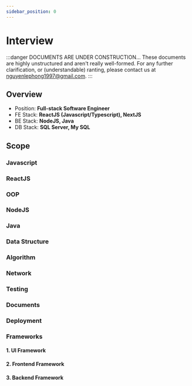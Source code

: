 ```yaml
---
sidebar_position: 0
---
```



# Interview

:::danger DOCUMENTS ARE UNDER CONSTRUCTION...
These documents are highly unstructured and aren't really well-formed. For any further clarification, or (understandable) ranting, please contact us at nguyenlephong1997@gmail.com.
:::

## Overview
- Position: **Full-stack Software Engineer**
- FE Stack: **ReactJS (Javascript/Typescript), NextJS**
- BE Stack: **NodeJS, Java**
- DB Stack: **SQL Server, My SQL**

## Scope
### Javascript
### ReactJS
### OOP
### NodeJS
### Java
### Data Structure
### Algorithm
### Network
### Testing
### Documents
### Deployment

### Frameworks
#### 1. UI Framework
#### 2. Frontend Framework
#### 3. Backend Framework